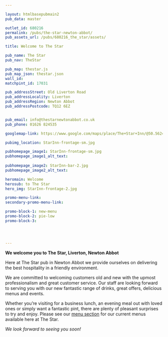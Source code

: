 ```yaml
---

layout: htmlbasepubmain2
pub_data: master

outlet_id: 680216
permalink: /pubs/the-star-newton-abbot/
pub_assets_url: /pubs/680216_the_star/assets/

title: Welcome to The Star

pub_name: The Star
pub_nav: TheStar

pub_map: thestar.js
pub_map_json: thestar.json
wall_id:
matchpint_id: 17031

pub_addressStreet: Old Liverton Road
pub_addressLocality: Liverton
pub_addressRegion: Newton Abbot
pub_addressPostcode: TQ12 6EZ


pub_email: info@thestarnewtonabbot.co.uk
pub_phone: 01626 824535

googlemap-link: https://www.google.com/maps/place/The+Star+Inn/@50.5624172,-3.6737236,843m/data=!3m2!1e3!4b1!4m5!3m4!1s0x486d013754335fa9:0x2490e372c2f79a49!8m2!3d50.5624172!4d-3.6715349?hl=en-GB

pubimg_location: StarInn-frontage-sm.jpg

pubhomepage_image1: StarInn-frontage-sm.jpg 
pubhomepage_image1_alt_text:
 
pubhomepage_image2: StarInn-bar-2.jpg
pubhomepage_image2_alt_text: 

heromain: Welcome
herosub: to The Star
hero_img: StarInn-frontage-2.jpg

promo-menu-link:
secondary-promo-menu-link:

promo-block-1: new-menu
promo-block-2: pie-low
promo-block-3: 




---
```



**We welcome you to The Star, Liverton, Newton Abbot**

Here at The Star pub in Newton Abbot we provide ourselves on delivering the best hospitality in a friendly environment. 

We are committed to welcoming customers old and new with the upmost professionalism and great customer service. Our staff are looking forward to serving you with our new fantastic range of drinks, great offers, delicious menus and events.

Whether you’re visiting for a business lunch, an evening meal out with loved ones or simply want a fantastic pint, there are plenty of pleasant surprises to try and enjoy. Please see our [menu section](/pubs/the-star-newton-abbot/food-and-drink/) for our current menus available here at The Star.

*We look forward to seeing you soon!*
